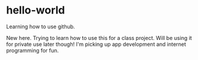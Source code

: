 hello-world
===========

Learning how to use github.

New here. Trying to learn how to use this for a class project. Will be using it for private use later though! I'm picking up app development and internet programming for fun.
